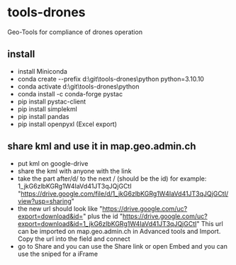 # tools-drones

Geo-Tools for compliance of drones operation

## install

- install Miniconda
- conda create --prefix d:\git\tools-drones\python python=3.10.10
- conda activate d:\git\tools-drones\python
- conda install -c conda-forge pystac
- pip install pystac-client
- pip install simplekml
- pip install pandas
- pip install openpyxl (Excel export)

## share kml and use it in map.geo.admin.ch
- put kml on google-drive
- share the kml with anyone with the link
- take the part after/d/ to the next / (should be the id) for example: 1_jkG6zlbKGRg1W4IaVd41JT3qJQjGCtI
  "https://drive.google.com/file/d/1_jkG6zlbKGRg1W4IaVd41JT3qJQjGCtI/view?usp=sharing"
- the new url should look like "https://drive.google.com/uc?export=download&id=" plus the id 
  "https://drive.google.com/uc?export=download&id=1_jkG6zlbKGRg1W4IaVd41JT3qJQjGCtI"
  This url can be imported on map.geo.admin.ch in Advanced tools and Import. Copy the url into the field and connect
- go to Share and you can use the Share link or open Embed and you can use the sniped for a iFrame
